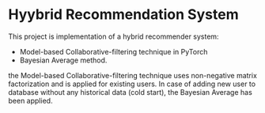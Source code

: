# Hyybrid Recommendation System

This project is implementation of a hybrid recommender system:
* Model-based Collaborative-filtering technique in PyTorch
* Bayesian Average method.

the Model-based Collaborative-filtering technique uses non-negative matrix factorization and is applied for existing users. In case of adding new user to database without any historical data (cold start), the Bayesian Average has been applied.